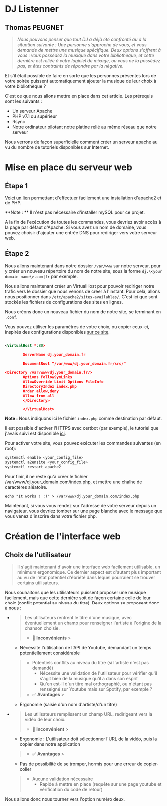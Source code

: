 # DJ Listenner

## Thomas PEUGNET

> *Nous pouvons penser que tout DJ a déjà été confronté au à la situation suivante :*
> *Une personne s'approche de vous, et vous demande de mettre une musique spécifique. Deux options s'offrent à vous :
vous possédez la musique dans votre bibliothèque, et cette dernière est reliée à votre logiciel de mixage, ou vous ne la
possédez pas, et êtes contraints de répondre par la négative.*

Et s'il était possible de faire en sorte que les personnes présentes lors de votre soirée puissent automatiquement
ajouter la musique de leur choix à votre bibliothèque ?

C'est ce que nous allons mettre en place dans cet article. Les prérequis sont les suivants :

- Un serveur Apache
- PHP v7.1 ou supérieur
- Rsync
- Notre ordinateur pilotant notre platine relié au même réseau que notre serveur

Nous verrons de façon superficielle comment créer un serveur apache au vu du nombre de tutoriels disponibles sur
Internet.

# Mise en place du serveur web

## Étape 1

[Voici un lien](https://www.cherryservers.com/blog/how-to-install-linux-apache-mysql-and-php-lamp-stack-on-ubuntu-20-04#how-to-install-linux-apache-mysql-and-php-lamp-stack-on-ubuntu-2004)
permettant d'effectuer facilement une installation d'apache2 et de PHP.

**Note : ** Il n'est pas nécessaire d'installer mySQL pour ce projet.

A la fin de l'exécution de toutes les commandes, vous devriez avoir accès à la page par défaut d'Apache.
Si vous avez un nom de domaine, vous pouvez choisir d'ajouter une entrée DNS pour rediriger vers votre serveur web.

## Étape 2

Nous allons maintenant dans notre dossier `/var/www` sur notre serveur, pour y créer un nouveau répertoire du nom de
notre site, sous la forme `dj.\<your domain name\>.com|fr` par exemple.

Nous allons maintenant créer un VirtualHost pour pouvoir rediriger notre trafic vers le dossier que nous venons de créer
à l'instant. Pour cela, allons nous positionner dans `/etc/apache2/sites-availables/`. C'est ici que sont stockés les
fichiers de configurations des sites en lignes.

Nous créons donc un nouveau fichier du nom de notre site, se terminant en `.conf`.

Vous pouvez utiliser les paramètres de votre choix, ou copier ceux-ci, inspirés des configurations
disponibles [sur ce site](https://httpd.apache.org/docs/2.2/fr/vhosts/examples.html).

```xml

<VirtualHost *:80>

        ServerName dj.your_domain.fr

        DocumentRoot "/var/www/dj.your_domain.fr/src/"

<Directory /var/www/dj.your_domain.fr/>
        Options FollowSymLinks
        AllowOverride Limit Options FileInfo
        DirectoryIndex index.php
        Order allow,deny
        Allow from all
        </Directory>

        </VirtualHost>
```

**Note :** Nous indiquons ici le fichier `index.php` comme destination par défaut.

Il est possible d'activer l'HTTPS avec certbot (par exemple), le tutoriel que j'avais suivi est
disponible [ici](https://www.digitalocean.com/community/tutorials/how-to-secure-apache-with-let-s-encrypt-on-ubuntu-20-04).

Pour activer votre site, vous pouvez exécuter les commandes suivantes (en root):

```bash
systemctl enable <your_config_file>
systemctl a2ensite <your_config_file>
systemctl restart apache2
```

Pour finir, il ne reste qu'à créer le fichier /var/www/dj.your_domain.com/index.php, et mettre une chaîne de caractères
aléatoire.

```shell
echo "It works ! :)" > /var/www/dj.your_domain.com/index.php
```

Maintenant, si vous vous rendez sur l'adresse de votre serveur depuis un navigateur, vous devriez tomber sur une page
blanche avec le message que vous venez d'inscrire dans votre fichier php.

# Création de l'interface web

## Choix de l'utilisateur

> Il s'agit maintenant d'avoir une interface web facilement utilisable, un minimum ergonomique. Ce dernier aspect est
> d'autant plus important au vu de l'état potentiel d'ébriété dans lequel pourraient se trouver certains utilisateurs.

Nous souhaitons que les utilisateurs puissent proposer une musique facilement, mais que cette dernière soit de façon
certaine celle de leur choix (conflit potentiel au niveau du titre).
Deux options se proposent donc à nous :

- > Les utilisateurs rentrent le titre d'une musique, avec éventuellement un champ pour renseigner l'artiste à l'origine
  de la chanson choisie.
  >
  > - 🚫 **Inconvénients**
      >
    - Nécessite l'utilisation de l'API de Youtube, demandant un temps potentiellement considérable
  > - Potentiels conflits au niveau du titre (si l'artiste n'est pas demandé)
  >   - Nécessite une validation de l'utilisateur pour vérifier qu'il s'agit bien de la musique qu'il a dans son esprit
  >   - Qu'en est-il d'un titre mal orthographié, ou n'étant pas renseigné sur Youtube mais sur Spotify, par exemple ?
  > - ✅ **Avantages**
      >
    - Ergonomie (saisie d'un nom d'artiste/d'un titre)

- > Les utilisateurs remplissent un champ URL, redirigeant vers la vidéo de leur choix.
  >
  > - 🚫 **Inconvénient**
      >
    - Ergonomie : L'utilisateur doit sélectionner l'URL de la vidéo, puis la copier dans notre application
  > - ✅ **Avantages**
      >
    - Pas de possibilité de se tromper, hormis pour une erreur de copier-coller
  > - Aucune validation nécessaire
  >   - Rapide à mettre en place (requête sur une page youtube et vérification du code de retour)

Nous allons donc nous tourner vers l'option numéro deux.